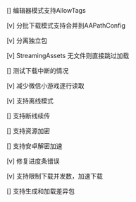 [] 编辑器模式支持AllowTags

[v] 分批下载模式支持合并到AAPathConfig

[v] 分离独立包

[v] StreamingAssets 无文件则直接跳过加载

[] 测试下载中断的情况

[v] 减少微信小游戏逐行读取

[v] 支持离线模式

[] 支持断线续传

[] 支持资源加密

[] 支持安卓解密加速

[v] 修复进度条错误

[v] 支持限制下载并发数，加速下载

[] 支持生成和加载差异包
